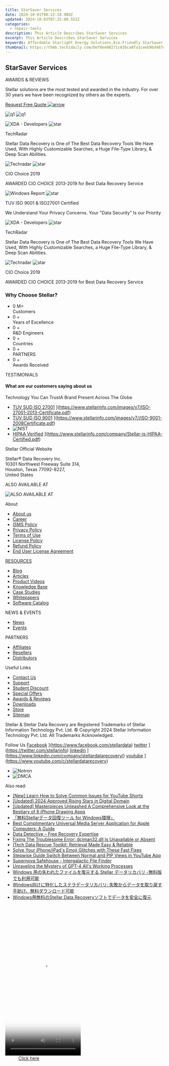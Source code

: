 ```yaml
---
title: StarSaver Services
date: 2024-10-01T08:22:18.980Z
updated: 2024-10-03T07:25:00.552Z
categories:
  - repair-tools
description: This Article Describes StarSaver Services
excerpt: This Article Describes StarSaver Services
keywords: Affordable Starlight Energy Solutions,Eco-Friendly StarSaver Power Alternatives,Reliable StarSaver Home Energy Services,StarSaver Solar Panel Installation,Cost-Effective StarSaver Energy Plans,StarSaver Customized Energy Solutions,Revolutionary StarSaver Home Efficiency Improvements
thumbnail: https://thmb.techidaily.com/bef0ee80271c03bca8fa1ceeb9bd487dbcf95a1c3cbd6d89762ee7396e9d66d9.jpg
---
```


## StarSaver Services

AWARDS & REVIEWS

 Stellar solutions are the most tested and awarded in the industry. For over 30 years we have been recognized by others as the experts.

[Request Free Quote ![arrow](labservices/images/arrow.svg) ](javascript:void%280%29)

![q1](https://www.stellarinfo.com/images/v7/q1.png) ![q1](https://www.stellarinfo.com/images/v7/q2.png)

![XDA - Developers](https://www.stellarinfo.com/image/catalog/reviews/TechRadar.jpg) ![star](https://www.stellarinfo.com/images/v7/star.png)

TechRadar

 Stellar Data Recovery is One of The Best Data Recovery Tools We Have Used, With Highly Customizable Searches, a Huge File-Type Library, & Deep Scan Abilities.

![Techradar](https://www.stellarinfo.com/public/frontEnd/images/service/cio.png) ![star](https://www.stellarinfo.com/images/v7/star.png)

CIO Choice 2019

 AWARDED CIO CHOICE 2013-2019 for Best Data Recovery Service

![Windows Report](https://www.stellarinfo.com/company/about/images/ISO_9001.jpg) ![star](https://www.stellarinfo.com/images/v7/star.png)

 TUV ISO 9001 & ISO27001 Certified

 We Understand Your Privacy Concerns. Your "Data Security" Is our Priority

![XDA - Developers](https://www.stellarinfo.com/image/catalog/reviews/TechRadar.jpg) ![star](https://www.stellarinfo.com/images/v7/star.png)

TechRadar

 Stellar Data Recovery is One of The Best Data Recovery Tools We Have Used, With Highly Customizable Searches, a Huge File-Type Library, & Deep Scan Abilities.

![Techradar](https://www.stellarinfo.com/public/frontEnd/images/service/cio.png) ![star](https://www.stellarinfo.com/images/v7/star.png)

CIO Choice 2019

 AWARDED CIO CHOICE 2013-2019 for Best Data Recovery Service

### Why Choose Stellar?

* 0  M+  
Customers
* 0 +  
Years of Excellence
* 0 +  
R&D Engineers
* 0 +  
Countries
* 0 +  
PARTNERS
* 0 +  
Awards Received

TESTIMONIALS

#### What are our customers saying about us

 Technology You Can TrustA Brand Present Across The Globe

* [TUV SUD ISO 27001](https://www.stellarinfo.com/images/v7/tuv1.png) ](https://www.stellarinfo.com/images/v7/ISO-27001-2013-Certificate.pdf)
* [TUV SUD ISO 9001](https://www.stellarinfo.com/images/v7/tuv2.png) ](https://www.stellarinfo.com/images/v7//ISO-9001-2008Certificate.pdf)
* ![NIST](https://www.stellarinfo.com/images/v7/nist.png)
* [HIPAA Verified](https://www.stellarinfo.com/images/v7/hipa.png) ](https://www.stellarinfo.com/company/Stellar-is-HIPAA-Certified.pdf)

 Stellar Official Website

 Stellar® Data Recovery Inc.  
 10301 Northwest Freeway Suite 314,  
 Houston, Texas 77092-8227,  
 United States

 ALSO AVAILABLE AT

![ALSO AVAILABLE AT](https://www.stellarinfo.com/images/v7/Partners_logo_new.png)

 About

* [About us](https://www.stellarinfo.com/company/about/stellar-overview.php)
* [Career](https://www.stellarinfo.com/career/)
* [ISMS Policy](https://www.stellarinfo.com/company/about/quality-policy.php)
* [Privacy Policy](https://www.stellarinfo.com/company/legal/privacy-policy.php)
* [Terms of Use](https://www.stellarinfo.com/company/legal/terms-of-use.php)
* [License Policy](https://www.stellarinfo.com/software-licensing-usage.php)
* [Refund Policy](https://www.stellarinfo.com/company/legal/refund-policy.php)
* [End User License Agreement](https://www.stellarinfo.com/company/legal/eula.php)

[RESOURCES](https://tools.techidaily.com/stellardata-recovery/buy-now/)

* [Blog](https://tools.techidaily.com/stellardata-recovery/buy-now/)
* [Articles](https://tools.techidaily.com/stellardata-recovery/buy-now/)
* [Product Videos](https://www.stellarinfo.com/video-gallery.php)
* [Knowledge Base](https://tools.techidaily.com/stellardata-recovery/buy-now/)
* [Case Studies](https://tools.techidaily.com/stellardata-recovery/buy-now/)
* [Whitepapers](https://tools.techidaily.com/stellardata-recovery/buy-now/)
* [Software Catalog](https://www.stellarinfo.com/company/catalog/softwarecatalog.pdf)

 NEWS & EVENTS

* [News](https://www.stellarinfo.com/company/press)
* [Events](https://www.stellarinfo.com/affiliate-summit/affiliate-summit.php)

 PARTNERS

* [Affiliates](https://tools.techidaily.com/stellardata-recovery/buy-now/)
* [Resellers](https://tools.techidaily.com/stellardata-recovery/buy-now/)
* [Distributors](https://tools.techidaily.com/stellardata-recovery/buy-now/)

 Useful Links

* [Contact Us](https://www.stellarinfo.com/contact/contact-us.php)
* [Support](https://tools.techidaily.com/stellardata-recovery/buy-now/)
* [Student Discount](https://www.stellarinfo.com/student-discount/)
* [Special Offers](https://tools.techidaily.com/stellardata-recovery/buy-now/)
* [Awards & Reviews](https://www.stellarinfo.com/company/about/data-restore-reviews.php)
* [Downloads](https://www.stellarinfo.com/download.php)
* [Store](https://tools.techidaily.com/stellardata-recovery/buy-now/)
* [Sitemap](https://www.stellarinfo.com/sitemap.php)

 Stellar & Stellar Data Recovery are Registered Trademarks of Stellar Information Technology Pvt. Ltd. © Copyright 2024 Stellar Information Technology Pvt. Ltd. All Trademarks Acknowledged.

Follow Us [Facebook](https://www.stellarinfo.com/public/frontEnd/images/product/fb.png) ](https://www.facebook.com/stellardata) [twitter](https://www.stellarinfo.com/public/frontEnd/images/product/tw.png) ](https://twitter.com/stellarinfo) [linkedin](https://www.stellarinfo.com/public/frontEnd/images/product/in.png) ](https://www.linkedin.com/company/stellardatarecovery/) [youtube](https://www.stellarinfo.com/public/frontEnd/images/product/yt.png) ](https://www.youtube.com/c/stellardatarecovery)

* ![Notron](https://www.stellarinfo.com/images/v7/notron.png)
* ![DMCA](https://www.stellarinfo.com/images/v7/dmca.png)

<ins class="adsbygoogle"
     style="display:block"
     data-ad-format="autorelaxed"
     data-ad-client="ca-pub-7571918770474297"
     data-ad-slot="1223367746"></ins>

<ins class="adsbygoogle"
     style="display:block"
     data-ad-client="ca-pub-7571918770474297"
     data-ad-slot="8358498916"
     data-ad-format="auto"
     data-full-width-responsive="true"></ins>

<span class="atpl-alsoreadstyle">Also read:</span>
<div><ul>
<li><a href="https://facebook-video-footage.techidaily.com/new-learn-how-to-solve-common-issues-for-youtube-shorts/"><u>[New] Learn How to Solve Common Issues for YouTube Shorts</u></a></li>
<li><a href="https://youtube-data.techidaily.com/ed-2024-approved-rising-stars-in-digital-domain/"><u>[Updated] 2024 Approved Rising Stars in Digital Domain</u></a></li>
<li><a href="https://fox-boxes.techidaily.com/updated-masterpieces-unleashed-a-comprehensive-look-at-the-bestiary-of-8-iphone-drawing-apps/"><u>[Updated] Masterpieces Unleashed A Comprehensive Look at the Bestiary of 8 iPhone Drawing Apps</u></a></li>
<li><a href="https://data-recovery.techidaily.com/stellar-for-windows/"><u>「無料Stellarデータ回復ツール for Windows環境」</u></a></li>
<li><a href="https://media-tips.techidaily.com/best-complimentary-universal-media-server-application-for-apple-computers-a-guide/"><u>Best Complimentary Universal Media Server Application for Apple Computers: A Guide</u></a></li>
<li><a href="https://data-recovery.techidaily.com/data-detective-free-recovery-expertise/"><u>Data Detective – Free Recovery Expertise</u></a></li>
<li><a href="https://tech-recovery.techidaily.com/fixing-the-troublesome-error-dciman32dll-is-unavailable-or-absent/"><u>Fixing The Troublesome Error: dciman32.dll Is Unavailable or Absent</u></a></li>
<li><a href="https://data-recovery.techidaily.com/itech-data-rescue-toolkit-retrieval-made-easy-and-reliable/"><u>ITech Data Rescue Toolkit: Retrieval Made Easy & Reliable</u></a></li>
<li><a href="https://fox-that.techidaily.com/solve-your-iphoneipads-emoji-glitches-with-these-fast-fixes/"><u>Solve Your iPhone/iPad's Emoji Glitches with These Fast Fixes</u></a></li>
<li><a href="https://fox-helps.techidaily.com/stepwise-guide-switch-between-normal-and-pip-views-in-youtube-app/"><u>Stepwise Guide Switch Between Normal and PIP Views in YouTube App</u></a></li>
<li><a href="https://data-recovery.techidaily.com/supernova-safehouse-intergalactic-file-finder/"><u>Supernova Safehouse - Intergalactic File Finder</u></a></li>
<li><a href="https://tech-haven.techidaily.com/unraveling-the-mystery-of-gpt-4-alls-working-processes/"><u>Unraveling the Mystery of GPT-4 All's Working Processes</u></a></li>
<li><a href="https://data-recovery.techidaily.com/windows-stellar/"><u>Windows 用の失われたファイルを復元する Stellar データリカバリ -無料版でも利用可能</u></a></li>
<li><a href="https://data-recovery.techidaily.com/1720600487237-windows/"><u>Windows向けに特化したステラデータリカバリ: 失敗からデータを取り戻す手助け、無料ダウンロード可能</u></a></li>
<li><a href="https://data-recovery.techidaily.com/1720600270207-windowsstellar-data-recovery/"><u>Windows用無料のStellar Data Recoveryソフトでデータを安全に復元</u></a></li>
</ul></div>

<!-- affiliate ads begin -->
<span id="1770526">
					<video width="240" height="480" style="cursor:pointer"
           poster="//a.impactradius-go.com/display-clicktoplayimage/1770526.png"
           onclick="if(!this.playClicked){this.play();this.setAttribute('controls',true);this.playClicked=true;}">
	   <source src="//a.impactradius-go.com/display-ad/20702-1770526">
	   <img src="//a.impactradius-go.com/display-clicktoplayimage/1770526.png" style="border: none; height: 100%; width: 100%; object-fit: contain">
	</video>
	<div style="width:150px;text-align:center"><a href="javascript:window.open(decodeURIComponent('https%3A%2F%2Ftokenmetrics.sjv.io%2Fc%2F5597632%2F1770526%2F20702'), '_blank');void(0);">Click here</a></div>
</span>
<img height="0" width="0" src="https://imp.pxf.io/i/5597632/1770526/20702" style="position:absolute;visibility:hidden;" border="0" />
<!-- affiliate ads end -->

